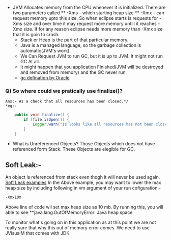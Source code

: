 * JVM Allocates memory from the CPU whenever it is initialized. There are two parameters called 
		** -Xms - which starting heap size
		** -Xmx - can request memory upto this size,
		So when eclipse starts is requests for -Xms size and over time it may request more memory untill it reaches -Xmx size.
		If for any reason eclipse needs more memory than -Xmx size that it is goin to crash.
	* Stack or Heap is the part of that particular memory.
	* Java is a managed language, so the garbage collection is automatic(JVM's work).
	* We Can Request JVM to run GC, but it is up to JVM. It might not run GC At all.
	* It might happen that you application Finished(JVM will be destroyed and removed from memory) and the GC never run.
	* [gc defination by Oracle](https:*docs.oracle.com/javase/7/docs/api/java/lang/System.html#gc())

### Q) So where could we pratically use finalize()?
	Ans:- As a check that all resources has been closed.*/
	*eg:-
```java
	public void finalize() {
		if (file.isOpen()) {
			Logger.warn("Is looks like all resources has not been closed.");
		}
	}
```
* What is Unreferenced Objects?
	Those Objects which does not have referenced form Stack. These Objects are elegible for GC.

## Soft Leak:-
An object is referenced from stack even thogh it will never be used again.
[Soft Leak examples]()
In the Above example, you may want to lower the max heap size by including following in vm argument of your run cofiguration:-
```java
-Xmx10m
```
Above line of code wil set max heap size as 10 mb.
By running this, you will able to see **java.lang.OutOfMemoryError: Java heap space

To monitor what's going on in this application as at this point we are not really sure that why this out of memory error comes.
We need to use JVisualM that comes with JDK.